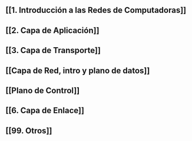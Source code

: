 ## [[1. Introducción a las Redes de Computadoras]]
## [[2. Capa de Aplicación]]
## [[3. Capa de Transporte]]
## [[Capa de Red, intro y plano de datos]]
## [[Plano de Control]]
## [[6. Capa de Enlace]]
## [[99. Otros]]